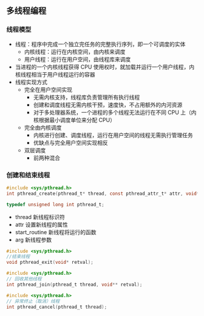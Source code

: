## 多线程编程

### 线程模型

- 线程：程序中完成一个独立完任务的完整执行序列，即一个可调度的实体
  - 内核线程：运行在内核空间，由内核来调度
  - 用户线程：运行在用户空间，由线程库来调度
- 当进程的一个内核线程获得 CPU 使用权时，就加载并运行一个用户线程，内核线程相当于用户线程运行的容器
- 线程实现方式
  - 完全在用户空间实现
    - 无需内核支持，线程库负责管理所有执行线程
    - 创建和调度线程无需内核干预，速度快，不占用额外的内河资源
    - 对于多处理器系统，一个进程的多个线程无法运行在不同 CPU 上（内核根据最小调度单位来分配 CPU）
  - 完全由内核调度
    - 内核进行创建、调度线程，运行在用户空间的线程无需执行管理任务
    - 优缺点与完全用户空间实现相反
  - 双层调度
    - 前两种混合

### 创建和结束线程

```C
#include <sys/pthread.h>
int pthread_create(pthread_t* thread, const pthread_attr_t* attr, void* (*start_routine)(void*), void* arg)

typedef unsigned long int pthread_t;
```

- thread 新线程标识符
- attr 设置新线程的属性
- start_routine 新线程将运行的函数
- arg 新线程参数

```C
#include <sys/pthread.h>
//结束线程
void pthread_exit(void* retval);
```

```C
#include <sys/pthread.h>
// 回收其他线程
int pthread_join(pthread_t thread, void** retval);
```

```C
#include <sys/pthread.h>
// 异常终止（取消）线程
int pthread_cancel(pthread_t thread);
```

